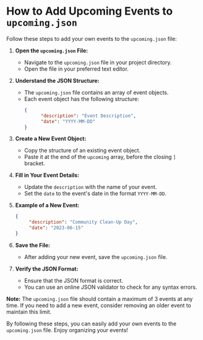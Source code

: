 # How to Add Upcoming Events to `upcoming.json`

Follow these steps to add your own events to the `upcoming.json` file:

1. **Open the `upcoming.json` File:**
    - Navigate to the `upcoming.json` file in your project directory.
    - Open the file in your preferred text editor.

2. **Understand the JSON Structure:**
    - The `upcoming.json` file contains an array of event objects.
    - Each event object has the following structure:
      ```json
      {
            "description": "Event Description",
            "date": "YYYY-MM-DD"
      }
      ```

3. **Create a New Event Object:**
    - Copy the structure of an existing event object.
    - Paste it at the end of the `upcoming` array, before the closing `]` bracket.

4. **Fill in Your Event Details:**
    - Update the `description` with the name of your event.
    - Set the `date` to the event's date in the format `YYYY-MM-DD`.

5. **Example of a New Event:**
    ```json
    {
         "description": "Community Clean-Up Day",
         "date": "2023-06-15"
    }
    ```

6. **Save the File:**
    - After adding your new event, save the `upcoming.json` file.

7. **Verify the JSON Format:**
    - Ensure that the JSON format is correct.
    - You can use an online JSON validator to check for any syntax errors.

**Note:** The `upcoming.json` file should contain a maximum of 3 events at any time. If you need to add a new event, consider removing an older event to maintain this limit.

By following these steps, you can easily add your own events to the `upcoming.json` file. Enjoy organizing your events!
